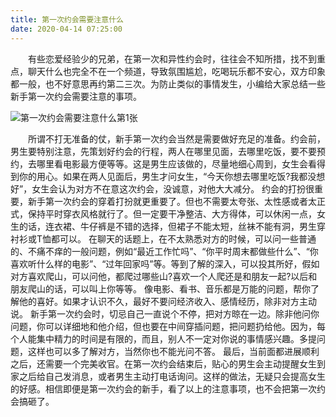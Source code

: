 ```yaml
---
title: 第一次约会需要注意什么
date: 2020-04-14 07:25:00
---
```




　　有些恋爱经验少的兄弟，在第一次和异性约会时，往往会不知所措，找不到重点，聊天什么也完全不在一个频道，导致氛围尴尬，吃喝玩乐都不安心，双方印象都一般，也不好意思再约第二三次。为防止类似的事情发生，小编给大家总结一些新手第一次约会需要注意的事项。

![第一次约会需要注意什么第1张](/img/58d75263a1b2c7e29f55577c98550131.jpg)

　　所谓不打无准备的仗，新手第一次约会当然是需要做好充足的准备。约会前，男生要特别注意，先策划好约会的行程，两人在哪里见面，去哪里吃饭，要不要预约，去哪里看电影最方便等等。这是男生应该做的，尽量地细心周到，女生会看得到你的用心。如果在两人见面后，男生才问女生，“今天你想去哪里吃饭?我都没想好”，女生会认为对方不在意这次约会，没诚意，对他大大减分。 约会的打扮很重要，新手第一次约会的穿着打扮就更重要了。但也不需要太夸张、太性感或者太正式，保持平时穿衣风格就行了。但一定要干净整洁、大方得体，可以休闲一点，女生的话，连衣裙、牛仔裤是不错的选择，但裙子不能太短，丝袜不能有洞，男生穿衬衫或T恤都可以。 在聊天的话题上，在不太熟悉对方的时候，可以问一些普通的、不痛不痒的一般问题，例如“最近工作忙吗”、“你平时周末都做些什么”、“你喜欢听什么样的电影”、“过年回家吗”等。等到了解的深入，可以投其所好，假如对方喜欢爬山，可以问他，都爬过哪些山?喜欢一个人爬还是和朋友一起?以后和朋友爬山的话，可以叫上你等等。 像电影、看书、音乐都是万能的问题，帮你了解他的喜好。如果才认识不久，最好不要问经济收入、感情经历，除非对方主动说。 新手第一次约会时，切忌自己一直说个不停，把对方晾在一边。除非他问你问题，你可以详细地和他介绍，但也要在中间穿插问题，把问题扔给他。因为，每个人能集中精力的时间是有限的，而且，别人不一定对你说的事情感兴趣。多提问题，这样也可以多了解对方，当然你也不能光问不答。 最后，当前面都进展顺利之后，还需要一个完美收官。在第一次约会结束后，贴心的男生会主动提醒女生到家之后给自己发消息，或者男生主动打电话询问。这样的做法，无疑只会提高女生的好感。相信即便是第一次约会的新手，看了以上的注意事项，也不会把第一次约会搞砸了。